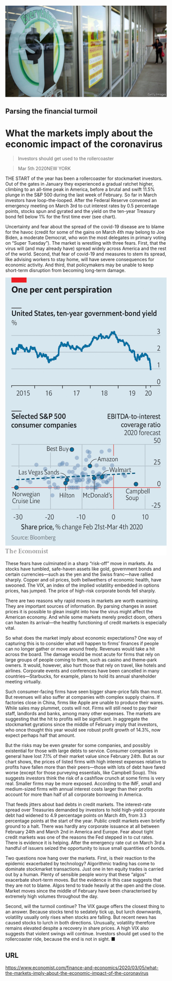 ![](./images/20200307_FNP503.jpg)

## Parsing the financial turmoil

# What the markets imply about the economic impact of the coronavirus

> Investors should get used to the rollercoaster

> Mar 5th 2020NEW YORK

THE START of the year has been a rollercoaster for stockmarket investors. Out of the gates in January they experienced a gradual ratchet higher, climbing to an all-time peak in America, before a brutal and swift 11.5% plunge in the S&P 500 during the last week of February. So far in March investors have loop-the-looped. After the Federal Reserve convened an emergency meeting on March 3rd to cut interest rates by 0.5 percentage points, stocks spun and gyrated and the yield on the ten-year Treasury bond fell below 1% for the first time ever (see chart).

Uncertainty and fear about the spread of the covid-19 disease are to blame for the havoc (credit for some of the gains on March 4th may belong to Joe Biden, a moderate Democrat, who won the most delegates in primary voting on “Super Tuesday”). The market is wrestling with three fears. First, that the virus will (and may already have) spread widely across America and the rest of the world. Second, that fear of covid-19 and measures to stem its spread, like advising workers to stay home, will have severe consequences for economic activity. And third, that policymakers may be unable to keep short-term disruption from becoming long-term damage.

![](./images/20200307_FNC580.png)

These fears have culminated in a sharp “risk-off” move in markets. As stocks have tumbled, safe-haven assets like gold, government bonds and certain currencies—such as the yen and the Swiss franc—have rallied sharply. Copper and oil prices, both bellwethers of economic health, have swooned. The VIX, an index of the implied volatility embedded in options prices, has jumped. The price of high-risk corporate bonds fell sharply.

There are two reasons why rapid moves in markets are worth examining. They are important sources of information. By parsing changes in asset prices it is possible to glean insight into how the virus might affect the American economy. And while some markets merely predict doom, others can hasten its arrival—the healthy functioning of credit markets is especially vital.

So what does the market imply about economic expectations? One way of capturing this is to consider what will happen to firms’ finances if people can no longer gather or move around freely. Revenues would take a hit across the board. The damage would be most acute for firms that rely on large groups of people coming to them, such as casino and theme-park owners. It would, however, also hurt those that rely on travel, like hotels and airlines. Corporate events and conferences have been cancelled in many countries—Starbucks, for example, plans to hold its annual shareholder meeting virtually.

Such consumer-facing firms have seen bigger share-price falls than most. But revenues will also suffer at companies with complex supply chains. If factories close in China, firms like Apple are unable to produce their wares. While sales may plummet, costs will not. Firms will still need to pay their staff, landlords and banks, among many other expenses. The markets are suggesting that the hit to profits will be significant. In aggregate the stockmarket gyrations since the middle of February imply that investors, who once thought this year would see robust profit growth of 14.3%, now expect perhaps half that amount.

But the risks may be even greater for some companies, and possibly existential for those with large debts to service. Consumer companies in general have lost 7.1% of their market value since February 24th. But as our chart shows, the prices of listed firms with high interest expenses relative to profits have fallen more than their peers—those with lots of debt have fared worse (except for those purveying essentials, like Campbell Soup). This suggests investors think the risk of a cashflow crunch at some firms is very real. Smaller firms may be more exposed. According to the IMF, small and medium-sized firms with annual interest costs larger than their profits account for more than half of all corporate borrowing in America.

That feeds jitters about bad debts in credit markets. The interest-rate spread over Treasuries demanded by investors to hold high-yield corporate debt had widened to 4.9 percentage points on March 4th, from 3.3 percentage points at the start of the year. Public credit markets even briefly ground to a halt. There was hardly any corporate issuance at all between February 24th and March 2nd in America and Europe. Fear about tight credit markets was one of the reasons the Fed stepped in to cut rates. There is evidence it is helping. After the emergency rate cut on March 3rd a handful of issuers seized the opportunity to issue small quantities of bonds.

Two questions now hang over the markets. First, is their reaction to the epidemic exacerbated by technology? Algorithmic trading has come to dominate stockmarket transactions. Just one in ten equity trades is carried out by a human. Plenty of sensible people worry that these “algos” exacerbate short-term moves. But the evidence in this case suggests that they are not to blame. Algos tend to trade heavily at the open and the close. Market moves since the middle of February have been characterised by extremely high volumes throughout the day.

Second, will the turmoil continue? The VIX gauge offers the closest thing to an answer. Because stocks tend to sedately tick up, but lurch downwards, volatility usually only rises when stocks are falling. But recent news has caused stocks to lurch in both directions. Unusually, volatility therefore remains elevated despite a recovery in share prices. A high VIX also suggests that violent swings will continue. Investors should get used to the rollercoaster ride, because the end is not in sight. ■

## URL

https://www.economist.com/finance-and-economics/2020/03/05/what-the-markets-imply-about-the-economic-impact-of-the-coronavirus
